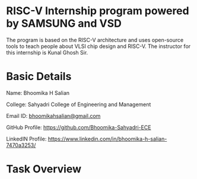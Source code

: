 # RISC-V Internship program powered by SAMSUNG and VSD
The program is based on the RISC-V architecture and uses open-source tools to teach people about VLSI chip design and RISC-V. The instructor for this internship is Kunal Ghosh Sir.
# Basic Details
Name: Bhoomika H Salian

College: Sahyadri College of Engineering and Management

Email ID: bhoomikahsalian@gmail.com

GitHub Profile: https://github.com/Bhoomika-Sahyadri-ECE

LinkedIN Profile: https://www.linkedin.com/in/bhoomika-h-salian-7470a3253/
# Task Overview
